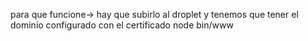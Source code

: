 para que funcione-> hay que subirlo al droplet y tenemos que tener el dominio configurado con el certificado
node bin/www

